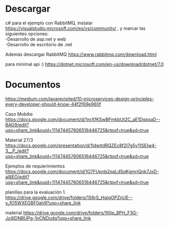 # Descargar
c# para el ejemplo con RabbitMQ, instalar https://visualstudio.microsoft.com/es/vs/community/ , y marcar las siguientes opciones:  
-Desarrollo de asp.net y web  
-Desarrollo de escritorio de .net

Además descargar RabbitMQ 
https://www.rabbitmq.com/download.html

para minimal api :)
https://dotnet.microsoft.com/en-us/download/dotnet/7.0

# Documentos
https://medium.com/javarevisited/10-microservices-design-principles-every-developer-should-know-44f2f69e960f

Caso Mobike
https://docs.google.com/document/d/1nrXfKSwBFmkbUt2C_aE1DqpxaD--BAG9/edit?usp=share_link&ouid=111474457806516446725&rtpof=true&sd=true

Material 27/3
https://docs.google.com/presentation/d/1ldwitdRQZEc8f2I7g5y11SEIw4-3__P_/edit?usp=share_link&ouid=111474457806516446725&rtpof=true&sd=true

Ejemplos de requierimientos
https://docs.google.com/document/d/1O7FUpnb2qaLdSqKgmriQnk7JxD-al8EO/edit?usp=share_link&ouid=111474457806516446725&rtpof=true&sd=true

planillas para la evaluación 1. 
https://drive.google.com/drive/folders/1S6rS_HqjgOPZnUE--y_fO5WXEGBF0ah9?usp=share_link

material
https://drive.google.com/drive/folders/1I0jp_8PH_F3G-Jz4IDNBUPg-1nCNDudg?usp=share_link
